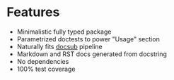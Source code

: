 # Features

* Minimalistic fully typed package
* Parametrized doctests to power "Usage" section
* Naturally fits [docsub](htttps://github.com/makukha/docsub) pipeline
* Markdown and RST docs generated from docstring
* No dependencies
* 100% test coverage

